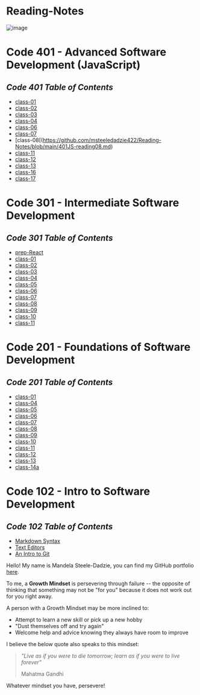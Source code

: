 # Reading-Notes

![image](https://media.istockphoto.com/vectors/watering-brain-plant-vector-id478934002?b=1&k=20&m=478934002&s=612x612&w=0&h=uDTKfKDBsbNinsbGiJ9w_ucUBYU0cUQItupuqIExCV0=)

# Code 401 - Advanced Software Development (JavaScript)

## _Code 401 Table of Contents_

- [class-01](https://github.com/msteeledadzie422/Reading-Notes/blob/main/401JS-reading01.md)
- [class-02](https://github.com/msteeledadzie422/Reading-Notes/blob/main/401JS-reading02.md)
- [class-03](https://github.com/msteeledadzie422/Reading-Notes/blob/main/401JS-reading03.md)
- [class-04](https://github.com/msteeledadzie422/Reading-Notes/blob/main/401JS-reading04.md)
- [class-06](https://github.com/msteeledadzie422/Reading-Notes/blob/main/401JS-reading06.md)
- [class-07](https://github.com/msteeledadzie422/Reading-Notes/blob/main/401JS-reading07.md)
- [class-08[(https://github.com/msteeledadzie422/Reading-Notes/blob/main/401JS-reading08.md)
- [class-11](https://github.com/msteeledadzie422/Reading-Notes/blob/main/401JS-reading11.md)
- [class-12](https://github.com/msteeledadzie422/Reading-Notes/blob/main/401JS-reading12.md)
- [class-13](https://github.com/msteeledadzie422/Reading-Notes/blob/main/401JS-reading13.md)
- [class-16](https://github.com/msteeledadzie422/Reading-Notes/blob/main/401JS-reading16.md)
- [class-17](https://github.com/msteeledadzie422/Reading-Notes/blob/main/401JS-reading17.md)

# Code 301 - Intermediate Software Development

## _Code 301 Table of Contents_
- [prep-React](https://github.com/msteeledadzie422/Reading-Notes/blob/main/301-prep-diveintoreact.md)
- [class-01](https://github.com/msteeledadzie422/Reading-Notes/blob/main/301-reading01.md)
- [class-02](https://github.com/msteeledadzie422/Reading-Notes/blob/main/301-reading02.md)
- [class-03](https://github.com/msteeledadzie422/Reading-Notes/blob/main/301-reading03.md)
- [class-04](https://github.com/msteeledadzie422/Reading-Notes/blob/main/301-reading04.md)
- [class-05](https://github.com/msteeledadzie422/Reading-Notes/blob/main/301-reading05.md)
- [class-06](https://github.com/msteeledadzie422/Reading-Notes/blob/main/301-reading06.md)
- [class-07](https://github.com/msteeledadzie422/Reading-Notes/blob/main/301-reading07.md)
- [class-08](https://github.com/msteeledadzie422/Reading-Notes/blob/main/301-reading08.md)
- [class-09](https://github.com/msteeledadzie422/Reading-Notes/blob/main/301-reading09.md)
- [class-10](https://github.com/msteeledadzie422/Reading-Notes/blob/main/301-reading10.md)
- [class-11](https://github.com/msteeledadzie422/Reading-Notes/blob/main/301-reading11.md)

# Code 201 - Foundations of Software Development

## _Code 201 Table of Contents_
- [class-01](https://github.com/msteeledadzie422/Reading-Notes/blob/main/201-class-01)
- [class-04](https://github.com/msteeledadzie422/Reading-Notes/blob/main/201-reading04.md)
- [class-05](https://github.com/msteeledadzie422/Reading-Notes/blob/main/201-reading05.md)
- [class-06](https://github.com/msteeledadzie422/Reading-Notes/tree/main/201-reading06.md)
- [class-07](https://github.com/msteeledadzie422/Reading-Notes/blob/main/201-reading07.md)
- [class-08](https://github.com/msteeledadzie422/Reading-Notes/blob/main/201-reading08.md)
- [class-09](https://github.com/msteeledadzie422/Reading-Notes/blob/main/201-reading09.md)
- [class-10](https://github.com/msteeledadzie422/Reading-Notes/blob/main/201-reading10.md)
- [class-11](https://github.com/msteeledadzie422/Reading-Notes/blob/main/201-reading11.md)
- [class-12](https://github.com/msteeledadzie422/Reading-Notes/blob/main/201-reading12.md)
- [class-13](https://github.com/msteeledadzie422/Reading-Notes/blob/main/201-reading13.md)
- [class-14a](https://github.com/msteeledadzie422/Reading-Notes/blob/main/201-reading14a.md)

# Code 102 - Intro to Software Development

## _Code 102 Table of Contents_
- [Markdown Syntax](https://github.com/msteeledadzie422/Reading-Notes/blob/main/MarkdownReadingNotes.md)
- [Text Editors](https://github.com/msteeledadzie422/Reading-Notes/blob/main/The%20Coders%20Computer%20Reading.md)
- [An Intro to Git](https://github.com/msteeledadzie422/Reading-Notes/blob/main/GitIntroReadingNotes.md)

Hello! My name is Mandela Steele-Dadzie, you can find my GitHub portfolio [here](https://github.com/msteeledadzie422).

To me, a **Growth Mindset** is persevering through failure -- the opposite of thinking that something may not be "for you" because it does not work out for you right away.

A person with a Growth Mindset may be more inclined to: 
  - Attempt to learn a new skill or pick up a new hobby
  - "Dust themselves off and try again"
  - Welcome help and advice knowing they always have room to improve

I believe the below quote also speaks to this mindset:

> *"Live as if you were to die tomorrow; learn as if you were to live forever"*
>
> Mahatma Gandhi

Whatever mindset you have, persevere!
